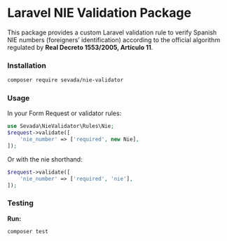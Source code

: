 # Laravel NIE Validation Package

This package provides a custom Laravel validation rule to verify Spanish NIE numbers (foreigners’ identification) according to the official algorithm regulated by **Real Decreto 1553/2005, Artículo 11**.

### Installation

```markdown
composer require sevada/nie-validator
```

### Usage

In your Form Request or validator rules:

```php
use Sevada\NieValidator\Rules\Nie;
$request->validate([
    'nie_number' => ['required', new Nie],
]);
```

Or with the nie shorthand:

```php
$request->validate([
    'nie_number' => ['required', 'nie'],
]);
```

### Testing

**Run:**

```shell
composer test
```
